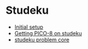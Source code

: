 # Studeku

- [Initial setup](fg2je-wmdc8-26916-4kpzy-gj5pm)
- [Getting PICO-8 on studeku](tn055-7r8k5-878aa-wpnhr-ysbj4)
- [studeku problem core](4k7jg-7bcky-b8abx-s4ymr-ng0cb)
